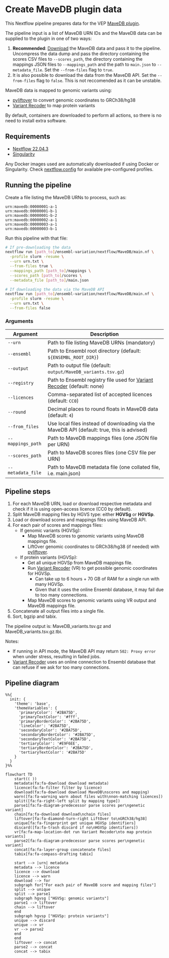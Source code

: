 # Create MaveDB plugin data

This Nextflow pipeline prepares data for the VEP [MaveDB plugin][].

The pipeline input is a list of MaveDB URN IDs and the MaveDB data can be supplied to the plugin in one of two ways:

1. **Recommended**: [Download](https://zenodo.org/records/14172004) the MaveDB data and pass it to the pipeline. Uncompress the data dump and pass the directory containing the scores CSV files to `--scores_path`, the directory containing the mappings JSON files to `--mappings_path` and the path to `main.json` to `--metadata_file`. Set the `--from-files` flag to `true`.
2. It is also possible to download the data from the MaveDB API. Set the `--from-files` flag to `false`. This is not reccomended as it can be unstable.

MaveDB data is mapped to genomic variants using:

- [pyliftover][] to convert genomic coordinates to GRCh38/hg38
- [Variant Recoder][] to map protein variants

By default, containers are downloaded to perform all actions, so there is no
need to install extra software.

[MaveDB plugin]: https://github.com/Ensembl/VEP_plugins/blob/main/MaveDB.pm
[MaveDB API]: https://api.mavedb.org/docs
[pyliftover]: https://pypi.org/project/pyliftover
[Variant Recoder]: https://www.ensembl.org/info/docs/tools/vep/recoder

## Requirements

- [Nextflow 22.04.3](https://nextflow.io/)
- [Singularity](https://docs.sylabs.io/guides/3.5/user-guide/introduction.html)

Any Docker images used are automatically downloaded if using Docker or Singularity. Check [nextflow.config](nextflow.config) for available pre-configured profiles.

## Running the pipeline

Create a file listing the MaveDB URNs to process, such as:

```
urn:mavedb:00000001-a-1
urn:mavedb:00000001-b-1
urn:mavedb:00000001-b-2
urn:mavedb:00000002-a-1
urn:mavedb:00000003-a-1
urn:mavedb:00000003-b-1
```

Run this pipeline with that file:

```bash
# If pre-downloading the data
nextflow run [path_to]/ensembl-variation/nextflow/MaveDB/main.nf \
  -profile slurm -resume \
  --urn urn.txt \
  --from-files true \
  --mappings_path [path_to]/mappings \
  --scores_path [path_to]/scores \
  --metadata_file [path_to]/main.json

# If downloading the data via the MaveDB API
nextflow run [path_to]/ensembl-variation/nextflow/MaveDB/main.nf \
  -profile slurm -resume \
  --urn urn.txt \
  --from-files false
```

### Arguments

| Argument          | Description                                                                                |
| ----------------- | ------------------------------------------------------------------------------------------ |
| `--urn`           | Path to file listing MaveDB URNs (mandatory)                                               |
| `--ensembl`       | Path to Ensembl root directory (default: `${ENSEMBL_ROOT_DIR}`)                            |
| `--output`        | Path to output file (default: `output/MaveDB_variants.tsv.gz`)                             |
| `--registry`      | Path to Ensembl registry file used for [Variant Recoder][] (default: none)                 |
| `--licences`      | Comma-separated list of accepted licences (default: `CC0`)                                 |
| `--round`         | Decimal places to round floats in MaveDB data (default: `4`)                               |
| `--from_files`    | Use local files instead of downloading via the MaveDB API (default: true, this is advised) |
| `--mappings_path` | Path to MaveDB mappings files (one JSON file per URN)                                      |
| `--scores_path`   | Path to MaveDB scores files (one CSV file per URN)                                         |
| `--metadata_file` | Path to MaveDB metadata file (one collated file, i.e. main.json)                           |

## Pipeline steps

1. For each MaveDB URN, load or download respective metadata and check if it is using open-access licence (CC0 by default).
2. Split MaveDB mapping files by HGVS type: either **HGVSg** or **HGVSp**.
3. Load or download scores and mappings files using MaveDB API.
4. For each pair of scores and mappings files:
   - If genomic variants (HGVSg):
     - Map MaveDB scores to genomic variants using MaveDB mappings file.
     - LiftOver genomic coordinates to GRCh38/hg38 (if needed) with [pyliftover][].
   - If protein variants (HGVSp):
     - Get all unique HGVSp from MaveDB mappings file.
     - Run [Variant Recoder][] (VR) to get possible genomic coordinates for HGVSp.
       - Can take up to 6 hours + 70 GB of RAM for a single run with many HGVSp.
       - Given that it uses the online Ensembl database, it may fail due to too many connections.
     - Map MaveDB scores to genomic variants using VR output and MaveDB mappings file.
5. Concatenate all output files into a single file.
6. Sort, bgzip and tabix.

The pipeline output is: MaveDB_variants.tsv.gz and MaveDB_variants.tsv.gz.tbi.

Notes:

- If running in API mode, the MaveDB API may return `502: Proxy error` when under stress, resulting in failed jobs.
- [Variant Recoder][] uses an online connection to Ensembl database that can refuse if we ask for too many connections.

## Pipeline diagram

```mermaid
%%{
  init: {
    'theme': 'base',
    'themeVariables': {
      'primaryColor': '#2BA75D',
      'primaryTextColor': '#fff',
      'primaryBorderColor': '#2BA75D',
      'lineColor': '#2BA75D',
      'secondaryColor': '#2BA75D',
      'secondaryBorderColor': '#2BA75D',
      'secondaryTextColor': '#2BA75D',
      'tertiaryColor': '#E9F6EE',
      'tertiaryBorderColor': '#2BA75D',
      'tertiaryTextColor': '#2BA75D'
    }
  }
}%%

flowchart TD
    start(( ))
    metadata(fa:fa-download download metadata)
    licence(fa:fa-filter filter by licence)
    download(fa:fa-download download MaveDB\nscores and mapping)
    warn([fa:fa-warning warn about files with\nnon-matching licences])
    split([fa:fa-right-left split by mapping type])
    parse1[fa:fa-diagram-predecessor parse scores per\ngenetic variant]
    chain[fa:fa-download download\nchain files]
    liftover[fa:fa-diamond-turn-right LiftOver to\nGRCh38/hg38]
    unique[fa:fa-fingerprint get unique HGVSp identifiers]
    discard([fa:fa-trash discard if no\nHGVSp identifiers])
    vr[fa:fa-map-location-dot run Variant Recoder\nto map protein variants]
    parse2[fa:fa-diagram-predecessor parse scores per\ngenetic variant]
    concat[fa:fa-layer-group concatenate files]
    tabix[fa:fa-compass-drafting tabix]

    start --> |urn| metadata
    metadata --> licence
    licence --> download
    licence --> warn
    download --> for
    subgraph for["For each pair of MaveDB score and mapping files"]
    split --> unique
    split --> parse1
    subgraph hgvsg ["HGVSg: genomic variants"]
    parse1 --> liftover
    chain --> liftover
    end
    subgraph hgvsp ["HGVSp: protein variants"]
    unique --> discard
    unique --> vr
    vr --> parse2
    end
    end
    liftover --> concat
    parse2 --> concat
    concat --> tabix
```
